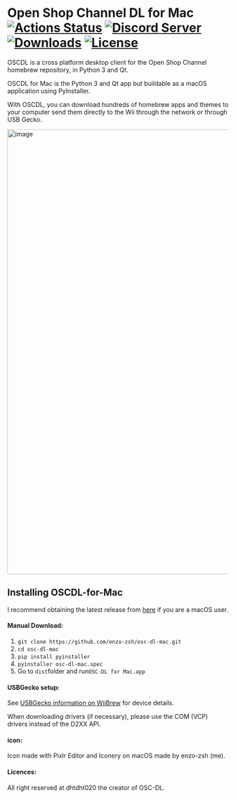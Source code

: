 
# Open Shop Channel DL for Mac [![Actions Status](https://github.com/dhtdht020/osc-dl/workflows/Build/badge.svg)](https://github.com/dhtdht020/osc-dl/actions) [![Discord Server](https://img.shields.io/discord/426478571389976577.svg)](https://discord.gg/by6mR5N) [![Downloads](https://img.shields.io/github/downloads/dhtdht020/osc-dl/total)](https://github.com/dhtdht020/osc-dl/releases) [![License](https://img.shields.io/badge/Open%20Source-GPL--3.0-lightgrey.svg)](https://github.com/dhtdht020/osc-dl/blob/master/LICENSE)

OSCDL is a cross platform desktop client for the Open Shop Channel homebrew repository, in Python 3 and Qt.

OSCDL for Mac is the Python 3 and Qt app but buildable as a macOS application using PyInstaller.

With OSCDL, you can download hundreds of homebrew apps and themes to your computer send them directly to the Wii through the network or through USB Gecko.

<img width="1012" alt="image" src="https://github.com/user-attachments/assets/93586115-59c0-4c99-9d2d-00fe2d4625be" />


## Installing OSCDL-for-Mac

I recommend obtaining the latest release from [here](https://github.com/enzo-zsh/osc-dl-mac/releases) if you are a macOS user.

#### Manual Download:

1. `git clone https://github.com/enzo-zsh/osc-dl-mac.git`
2. `cd osc-dl-mac`
2. `pip install pyinstaller`
3. `pyinstaller osc-dl-mac.spec`
4. Go to `dist`folder and run`OSC-DL for Mac.app`

#### USBGecko setup:

See [USBGecko information on WiiBrew](https://wiibrew.org/wiki/USB_Gecko) for device details.

When downloading drivers (if necessary), please use the COM (VCP) drivers instead of the D2XX API.

#### icon:

Icon made with Pixlr Editor and Iconery on macOS made by enzo-zsh (me).

#### Licences:

All right reserved at dhtdht020 the creator of OSC-DL.
